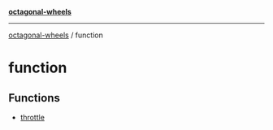 [**octagonal-wheels**](../../../README.md)

***

[octagonal-wheels](../../../globals.md) / function

# function

## Functions

- [throttle](functions/throttle.md)
